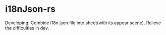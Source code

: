 # i18nJson-rs

Developing: Combine i18n json file into sheet(with its appear scene). Relieve the difficulties in dev.
